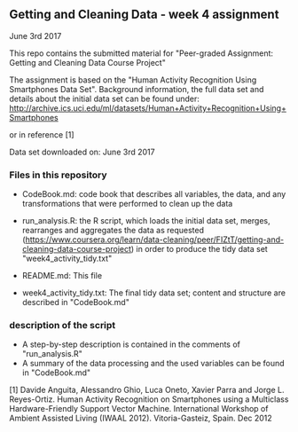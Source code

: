 ## Getting and Cleaning Data - week 4 assignment

June 3rd 2017

This repo contains the submitted material for
"Peer-graded Assignment: Getting and Cleaning Data Course Project"

The assignment is based on the "Human Activity Recognition Using Smartphones Data Set". Background information, the full data set and details about the initial data set can be found under:
http://archive.ics.uci.edu/ml/datasets/Human+Activity+Recognition+Using+Smartphones

or in reference [1]

Data set downloaded on: June 3rd 2017

### Files in this repository

* CodeBook.md:
	code book that describes all variables, the data, and any transformations that were performed to clean up the data

* run_analysis.R:
	the R script, which loads the initial data set, merges, rearranges and aggregates the data as requested (https://www.coursera.org/learn/data-cleaning/peer/FIZtT/getting-and-cleaning-data-course-project) in order to produce the tidy data set "week4_activity_tidy.txt"

* README.md:
	This file

* week4_activity_tidy.txt:
	The final tidy data set; content and structure are described in "CodeBook.md"


### description of the script

* A step-by-step description is contained in the comments of "run_analysis.R"
* A summary of the data processing and the used variables can be found in "CodeBook.md"



[1] Davide Anguita, Alessandro Ghio, Luca Oneto, Xavier Parra and Jorge L. Reyes-Ortiz. Human Activity Recognition on Smartphones using a Multiclass Hardware-Friendly Support Vector Machine. International Workshop of Ambient Assisted Living (IWAAL 2012). Vitoria-Gasteiz, Spain. Dec 2012